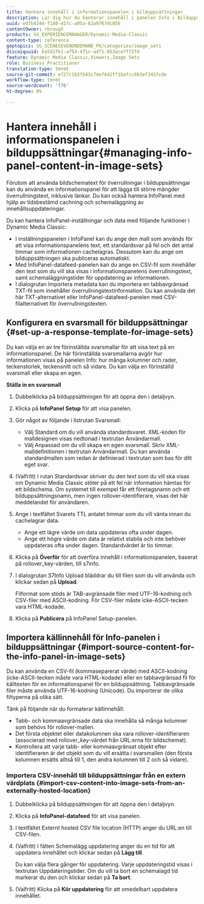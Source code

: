 ```yaml
---
title: Hantera innehåll i informationspanelen i bilduppsättningar
description: Lär dig hur du hanterar innehåll i panelen Info i Bilduppsättningar.
uuid: ed7b4344-f180-41fc-a95a-62a9767dc056
contentOwner: rbrough
products: SG_EXPERIENCEMANAGER/Dynamic-Media-Classic
content-type: reference
geptopics: SG_SCENESEVENONDEMAND_PK/categories/image_sets
discoiquuid: ba5d1fb1-af54-471c-a471-853ace7f72fd
feature: Dynamic Media Classic,Viewers,Image Sets
role: Business Practitioner
translation-type: tm+mt
source-git-commit: e727c1b5fb43c7def842ff1bafcc8b3ef3437cde
workflow-type: tm+mt
source-wordcount: '776'
ht-degree: 0%

---
```



# Hantera innehåll i informationspanelen i bilduppsättningar{#managing-info-panel-content-in-image-sets}

Förutom att använda bildschematext för överrullningar i bilduppsättningar kan du använda en informationspanel för att lägga till större mängder överrullningstext, inklusive länkar. Du kan också hantera InfoPanel med hjälp av tidsbestämd cachning och schemaläggning av innehållsuppdateringar.

Du kan hantera InfoPanel-inställningar och data med följande funktioner i Dynamic Media Classic:

* I inställningspanelen i InfoPanel kan du ange den mall som används för att visa informationspanelens text, ett standardsvar på fel och det antal timmar som informationen cachelagras. Dessutom kan du ange om bilduppsättningen ska publiceras automatiskt.
* Med InfoPanel-datafeed-panelen kan du ange en CSV-fil som innehåller den text som du vill ska visas i informationspanelens överrullningstext, samt schemaläggningstider för uppdatering av informationen.
* I dialogrutan Importera metadata kan du importera en tabbavgränsad TXT-fil som innehåller överrullningstextinformation. Du kan använda det här TXT-alternativet eller InfoPanel-datafeed-panelen med CSV-filalternativet för överrullningstexten.

## Konfigurera en svarsmall för bilduppsättningar {#set-up-a-response-template-for-image-sets}

Du kan välja en av tre förinställda svarsmallar för att visa text på en informationspanel. De här förinställda svarsmallarna avgör hur informationen visas på panelen Info: hur många kolumner och rader, teckenstorlek, teckensnitt och så vidare. Du kan välja en förinställd svarsmall eller skapa en egen.

**Ställa in en svarsmall**

1. Dubbelklicka på bilduppsättningen för att öppna den i detaljvyn.
1. Klicka på **InfoPanel Setup** för att visa panelen.
1. Gör något av följande i listrutan Svarsmall:

   * Välj Standard om du vill använda standardsvaret. XML-koden för malldesignen visas nedtonad i textrutan Användarmall.
   * Välj Anpassad om du vill skapa en egen svarsmall. Skriv XML-malldefinitionen i textrutan Användarmall. Du kan använda standardmallen som redan är definierad i textrutan som bas för ditt eget svar.

1. (Valfritt) I rutan Standardsvar skriver du den text som du vill ska visas om Dynamic Media Classic stöter på ett fel när information hämtas för ett bildschema. Om systemet till exempel får ett företagsnamn och ett bilduppsättningsnamn, men ingen rollover-identifierare, visas det här meddelandet för användaren.
1. Ange i textfältet Svarets TTL antalet timmar som du vill vänta innan du cachelagrar data.

   * Ange ett lägre värde om data uppdateras ofta under dagen.
   * Ange ett högre värde om data är relativt stabila och inte behöver uppdateras ofta under dagen. Standardvärdet är tio timmar.

1. Klicka på **Överför** för att överföra innehåll i informationspanelen, baserat på rollover_key-värden, till s7info.
1. I dialogrutan S7Info Upload bläddrar du till filen som du vill använda och klickar sedan på **Upload**.

   Filformat som stöds är TAB-avgränsade filer med UTF-16-kodning och CSV-filer med ASCII-kodning. För CSV-filer måste icke-ASCII-tecken vara HTML-kodade.

1. Klicka på **Publicera** på InfoPanel Setup-panelen.

## Importera källinnehåll för Info-panelen i bilduppsättningar {#import-source-content-for-the-info-panel-in-image-sets}

Du kan använda en CSV-fil (kommaseparerat värde) med ASCII-kodning (icke-ASCII-tecken måste vara HTML-kodade) eller en tabbavgränsad fil för källtexten för en informationspanel för en bilduppsättning. Tabbavgränsade filer måste använda UTF-16-kodning (Unicode). Du importerar de olika filtyperna på olika sätt.

Tänk på följande när du formaterar källinnehåll:

* Tabb- och kommaavgränsade data ska innehålla så många kolumner som behövs för rollover-mallen.
* Det första objektet eller datakolumnen ska vara rollover-identifieraren (associerad med rollover_key-värdet från URL:erna för bildschemat).
* Kontrollera att varje tabb- eller kommaavgränsat objekt efter identifieraren är det objekt som du vill ersätta i svarsmallen (den första kolumnen ersätts alltså till $1$, den andra kolumnen till $2$ och så vidare).

### Importera CSV-innehåll till bilduppsättningar från en extern värdplats {#import-csv-content-into-image-sets-from-an-externally-hosted-location}

1. Dubbelklicka på bilduppsättningen för att öppna den i detaljvyn.
1. Klicka på **InfoPanel-datafeed** för att visa panelen.
1. I textfältet Externt hosted CSV file location (HTTP) anger du URL:en till CSV-filen.
1. (Valfritt) I fälten Schemalägg uppdatering anger du en tid för att uppdatera innehållet och klickar sedan på **Lägg till**.

   Du kan välja flera gånger för uppdatering. Varje uppdateringstid visas i textrutan Uppdateringstider. Om du vill ta bort en schemalagd tid markerar du den och klickar sedan på **Ta bort**.

1. (Valfritt) Klicka på **Kör uppdatering** för att omedelbart uppdatera innehållet.


